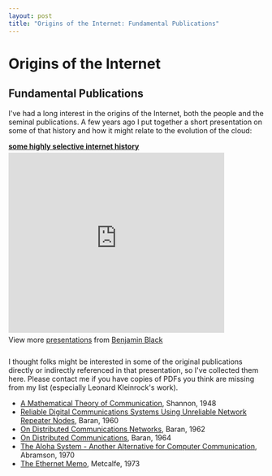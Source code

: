 ```yaml
---
layout: post
title: "Origins of the Internet: Fundamental Publications"
---
```


# Origins of the Internet

## Fundamental Publications

I've had a long interest in the origins of the Internet, both the people and the seminal publications.  A few years ago I put together a short presentation on some of that history and how it might relate to the evolution of the cloud:

<div style="width:425px" id="__ss_1273352"> <strong style="display:block;margin:12px 0 4px"><a href="http://www.slideshare.net/benjaminblack/network-history-for-clouds" title="some highly selective internet history" target="_blank">some highly selective internet history</a></strong> <iframe src="http://www.slideshare.net/slideshow/embed_code/1273352" width="425" height="355" frameborder="0" marginwidth="0" marginheight="0" scrolling="no"></iframe> <div style="padding:5px 0 12px"> View more <a href="http://www.slideshare.net/" target="_blank">presentations</a> from <a href="http://www.slideshare.net/benjaminblack" target="_blank">Benjamin Black</a> </div> </div>

I thought folks might be interested in some of the original publications directly or indirectly referenced in that presentation, so I've collected them here.  Please contact me if you have copies of PDFs you think are missing from my list (especially Leonard Kleinrock's work).

* [A Mathematical Theory of Communication](http://cm.bell-labs.com/cm/ms/what/shannonday/shannon1948.pdf), Shannon, 1948
* [Reliable Digital Communications Systems Using Unreliable Network Repeater Nodes](http://www.rand.org/pubs/papers/2008/P1995.pdf), Baran, 1960
* [On Distributed Communications Networks](http://www.rand.org/content/dam/rand/pubs/papers/2005/P2626.pdf), Baran, 1962
* [On Distributed Communications](http://www.rand.org/about/history/baran-list.html), Baran, 1964
* [The Aloha System - Another Alternative for Computer Communication](http://ethernethistory.typepad.com/papers/Alohanet.pdf), Abramson, 1970
* [The Ethernet Memo](http://ethernethistory.typepad.com/papers/ethernetbobmemo.pdf), Metcalfe, 1973

